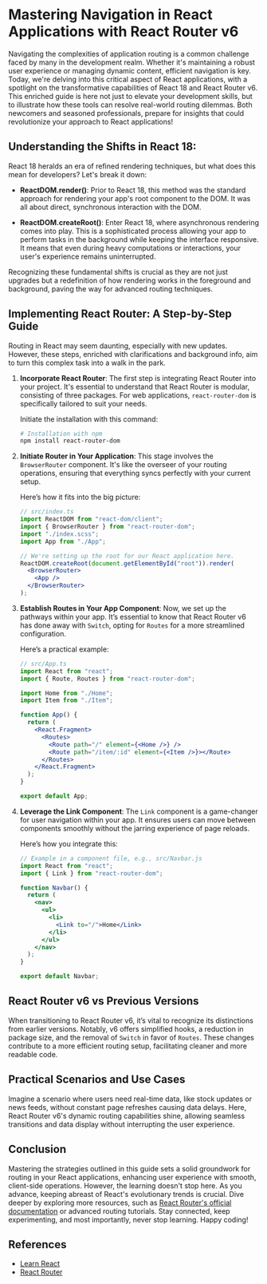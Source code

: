 # Mastering Navigation in React Applications with React Router v6

Navigating the complexities of application routing is a common challenge faced by many in the development realm. Whether it's maintaining a robust user experience or managing dynamic content, efficient navigation is key. Today, we're delving into this critical aspect of React applications, with a spotlight on the transformative capabilities of React 18 and React Router v6. This enriched guide is here not just to elevate your development skills, but to illustrate how these tools can resolve real-world routing dilemmas. Both newcomers and seasoned professionals, prepare for insights that could revolutionize your approach to React applications!

## **Understanding the Shifts in React 18:**

React 18 heralds an era of refined rendering techniques, but what does this mean for developers? Let's break it down:

- **ReactDOM.render()**: Prior to React 18, this method was the standard approach for rendering your app's root component to the DOM. It was all about direct, synchronous interaction with the DOM.

- **ReactDOM.createRoot()**: Enter React 18, where asynchronous rendering comes into play. This is a sophisticated process allowing your app to perform tasks in the background while keeping the interface responsive. It means that even during heavy computations or interactions, your user's experience remains uninterrupted.

Recognizing these fundamental shifts is crucial as they are not just upgrades but a redefinition of how rendering works in the foreground and background, paving the way for advanced routing techniques.

## **Implementing React Router: A Step-by-Step Guide**

Routing in React may seem daunting, especially with new updates. However, these steps, enriched with clarifications and background info, aim to turn this complex task into a walk in the park.

1. **Incorporate React Router**: The first step is integrating React Router into your project. It's essential to understand that React Router is modular, consisting of three packages. For web applications, `react-router-dom` is specifically tailored to suit your needs.

   Initiate the installation with this command:

   ```bash
   # Installation with npm
   npm install react-router-dom
   ```

2. **Initiate Router in Your Application**: This stage involves the `BrowserRouter` component. It's like the overseer of your routing operations, ensuring that everything syncs perfectly with your current setup.

   Here’s how it fits into the big picture:

   ```jsx
   // src/index.ts
   import ReactDOM from "react-dom/client";
   import { BrowserRouter } from "react-router-dom";
   import "./index.scss";
   import App from "./App";

   // We're setting up the root for our React application here.
   ReactDOM.createRoot(document.getElementById("root")).render(
     <BrowserRouter>
       <App />
     </BrowserRouter>
   );
   ```

3. **Establish Routes in Your App Component**: Now, we set up the pathways within your app. It’s essential to know that React Router v6 has done away with `Switch`, opting for `Routes` for a more streamlined configuration.

   Here’s a practical example:

   ```jsx
   // src/App.ts
   import React from "react";
   import { Route, Routes } from "react-router-dom";

   import Home from "./Home";
   import Item from "./Item";

   function App() {
     return (
       <React.Fragment>
         <Routes>
           <Route path="/" element={<Home />} />
           <Route path="/item/:id" element={<Item />}></Route>
         </Routes>
       </React.Fragment>
     );
   }

   export default App;
   ```

4. **Leverage the Link Component**: The `Link` component is a game-changer for user navigation within your app. It ensures users can move between components smoothly without the jarring experience of page reloads.

   Here’s how you integrate this:

   ```jsx
   // Example in a component file, e.g., src/Navbar.js
   import React from "react";
   import { Link } from "react-router-dom";

   function Navbar() {
     return (
       <nav>
         <ul>
           <li>
             <Link to="/">Home</Link>
           </li>
         </ul>
       </nav>
     );
   }

   export default Navbar;
   ```

## **React Router v6 vs Previous Versions**

When transitioning to React Router v6, it’s vital to recognize its distinctions from earlier versions. Notably, v6 offers simplified hooks, a reduction in package size, and the removal of `Switch` in favor of `Routes`. These changes contribute to a more efficient routing setup, facilitating cleaner and more readable code.

## **Practical Scenarios and Use Cases**

Imagine a scenario where users need real-time data, like stock updates or news feeds, without constant page refreshes causing data delays. Here, React Router v6's dynamic routing capabilities shine, allowing seamless transitions and data display without interrupting the user experience.

## **Conclusion**

Mastering the strategies outlined in this guide sets a solid groundwork for routing in your React applications, enhancing user experience with smooth, client-side operations. However, the learning doesn't stop here. As you advance, keeping abreast of React's evolutionary trends is crucial. Dive deeper by exploring more resources, such as [React Router's official documentation](https://reactrouter.com/) or advanced routing tutorials. Stay connected, keep experimenting, and most importantly, never stop learning. Happy coding!

## References

- [Learn React](https://react.dev/learn)
- [React Router](https://reactrouter.com/)
